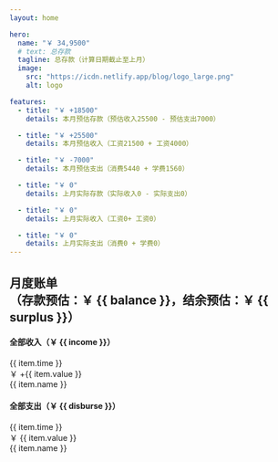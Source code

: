 ```yaml
---
layout: home

hero:
  name: "￥ 34,9500"
  # text: 总存款
  tagline: 总存款（计算日期截止至上月）
  image:
    src: "https://icdn.netlify.app/blog/logo_large.png"
    alt: logo

features:
  - title: "￥ +18500"
    details: 本月预估存款（预估收入25500 - 预估支出7000）

  - title: "￥ +25500"
    details: 本月预估收入（工资21500 + 工资4000）

  - title: "￥ -7000"
    details: 本月预估支出（消费5440 + 学费1560）

  - title: "￥ 0"
    details: 上月实际存款（实际收入0 - 实际支出0）

  - title: "￥ 0"
    details: 上月实际收入（工资0+ 工资0）

  - title: "￥ 0"
    details: 上月实际支出（消费0 + 学费0）
---
```


<script setup>
import { ref, computed } from 'vue'

const incomeList = [
    {
        name: '月度工资（待缴）',
        value: 4000,
        time: '2024年01月10日'
    },
    {
        name: '基本工资（已入账2000）',
        value: 8900,
        time: '2024年01月10日'
    },
    {
        name: '绩效工资（待入账）',
        value: 12600,
        time: '2024年01月15日'
    },
    {
        name: '银行理财（待入账）',
        value: 203800,
        time: '2024年01月26日'
    },
]
const disburseList = [
    {
        name: '上月支出（生活）',
        value: -6400,
        time: '2023年12月'
    },
    {
        name: '上月支出（预留现金）',
        value: -600,
        time: '2023年12月'
    },
    {
        name: '本月支出（学费）',
        value: 0,
        time: '2023年01月'
    },
    {
        name: '本月支出（奖励老婆）',
        value: -500,
        time: '2023年01月'
    },
    {
        name: '本月支出（奖励老公）',
        value: -300,
        time: '2023年01月'
    },
]
const income = computed(() => {
    let _income = incomeList.length == 0 ? 0 
    : incomeList.map(item => item.value).reduce((accumulator, current) => accumulator + current) 
    return _income > 0 ? `+${_income}` : '0'
})
const disburse = computed(() => {
  let _disburse = disburseList.length == 0 ? 0 
    : disburseList.map(item => item.value).reduce((accumulator, current) => accumulator + current) 
    return `${_disburse}`
})
const surplus = computed(() => {
    let _income = incomeList.length == 0 ? 0 
    : incomeList.map(item => item.value).reduce((accumulator, current) => accumulator + current) 
    let _disburse = disburseList.length == 0 ? 0 
    : disburseList.map(item => item.value).reduce((accumulator, current) => accumulator + current) 
    let _surplus = _income + _disburse
    return _surplus > 0 ? `+${_surplus}` : '0'
})
const balance = computed(() => {
    let _income = incomeList.length == 0 ? 0 
    : incomeList.map(item => item.value).reduce((accumulator, current) => accumulator + current) 
    let _disburse = disburseList.length == 0 ? 0 
    : disburseList.map(item => item.value).reduce((accumulator, current) => accumulator + current) 
    let _balance = 349500 + _income + _disburse
    return `+${_balance}`
})
</script>

<div :class="$style.layout">
    <h2 :class="$style.h2">
        <div>月度账单</div>
        <div :class="$style.h4">（存款预估：￥ {{ balance }}，结余预估：￥ {{ surplus }}）</div>
    </h2>
    <h4 :class="$style.h4">全部收入（￥ {{ income }}）</h4>
    <div :class="$style.item" v-for="item in incomeList">
        <div :class="$style.name">{{ item.time }}</div>
        <div :class="$style.value">￥ +{{ item.value }}</div>
        <div :class="$style.name">{{ item.name }}</div>
    </div>
    <h4 :class="$style.h4">全部支出（￥ {{ disburse }}）</h4>
    <div :class="$style.item" v-for="item in disburseList">
        <div :class="$style.name">{{ item.time }}</div>
        <div :class="$style.value">￥ {{ item.value }}</div>
        <div :class="$style.name">{{ item.name }}</div>
    </div>
</div>

<style module>
.layout {
    margin:0 12vw;
    display: flex;
    flex-direction: column;
    justify-content: flex-start;
    align-items: flex-start;
}
.h2 {
    margin: 20px 0 5px;
    display: flex;
    flex-direction: row;
    justify-content: flex-start;
    align-items: center;
    font-size: 20px;
    font-weight: bold;
    color: #333333;
}
.h4 {
    margin: 10px 0 5px;
    font-size: 16px;
    font-weight: bold;
    color: #333333;
}
.item {
    width: 100%;
    margin: 5px 0;
    display: flex;
    flex-direction: row;
    justify-content: space-between;
    align-items: center;
    background-color: aliceblue;
    border: 1px dashed #ccc;
}
.name {
    height: 100%;
    padding: 8px 10px;
    flex: 1;
    display: flex;
    justify-content: scenter;
    align-items: center;
    font-size: 15px;
    font-weight: 500;
    text-align: center;
    color: #333333;
}
.value {
    height: 100%;
    padding: 8px 10px;
    flex: 1;
    border-left: 1px dashed #ccc;
    border-right: 1px dashed #ccc;
    display: flex;
    flex-direction: row;
    justify-content: scenter;
    align-items: center;
    font-size: 15px;
    font-weight: 500;
    text-align: center;
    color: #333333;
}
</style>
